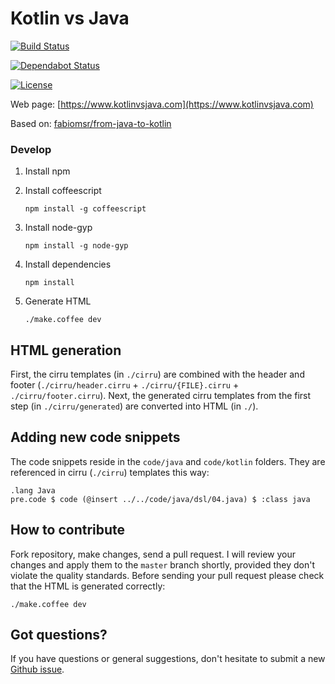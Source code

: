 # Kotlin vs Java

[![Build Status](https://travis-ci.com/driver733/kotlin-vs-java.svg)](https://travis-ci.com/driver733/kotlin-vs-java)

[![Dependabot Status](https://api.dependabot.com/badges/status?host=github&repo=driver733/kotlin-vs-java)](https://dependabot.com)

[![License](https://img.shields.io/badge/license-MIT-green.svg)](https://github.com/driver733/kotlin-vs-java/blob/master/LICENSE.txt)

Web page: [https://www.kotlinvsjava.com](https://www.kotlinvsjava.com)

Based on: [fabiomsr/from-java-to-kotlin](https://github.com/fabiomsr/from-java-to-kotlin)

### Develop

1. Install npm
2. Install coffeescript

    `npm install -g coffeescript`
3. Install node-gyp

    `npm install -g node-gyp`
4. Install dependencies 

    `npm install`
5. Generate HTML

    `./make.coffee dev`

## HTML generation

First, the cirru templates (in `./cirru`) are combined with the header and footer (`./cirru/header.cirru` + `./cirru/{FILE}.cirru` + `./cirru/footer.cirru`).
Next, the generated cirru templates from the first step (in `./cirru/generated`) are converted into HTML (in `./`).

## Adding new code snippets

The code snippets reside in the `code/java` and `code/kotlin` folders.
They are referenced in cirru (`./cirru`) templates this way:
```
.lang Java
pre.code $ code (@insert ../../code/java/dsl/04.java) $ :class java
```

## How to contribute

Fork repository, make changes, send a pull request. I will review
your changes and apply them to the `master` branch shortly, provided
they don't violate the quality standards. Before
sending your pull request please check that the HTML is generated correctly:

```
./make.coffee dev
```

## Got questions?

If you have questions or general suggestions, don't hesitate to submit
a new [Github issue](https://github.com/driver733/kotlin-vs-java/issues/new).
